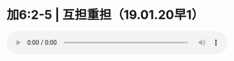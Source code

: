 # 加6:2-5 | 互担重担（19.01.20早1）

<audio style="width: 100%;" preload="false" controls controlslist="nodownload"><source src="//cdn.simai.ml/audio/mp3/old/27327.mp3" type="audio/mpeg">Your browser does not support the audio element.</audio>


